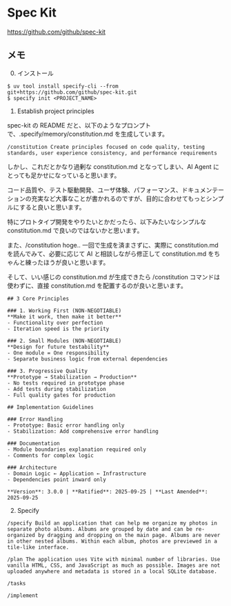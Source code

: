 # Spec Kit

https://github.com/github/spec-kit

## メモ

0. インストール

```
$ uv tool install specify-cli --from git+https://github.com/github/spec-kit.git
$ specify init <PROJECT_NAME>
```

1. Establish project principles

spec-kit の README だと、以下のようなプロンプトで、.specify/memory/constitution.md を生成しています。

```
/constitution Create principles focused on code quality, testing standards, user experience consistency, and performance requirements
```

しかし、これだとかなり過剰な constitution.md となってしまい、AI Agent にとっても足かせになっていると思います。

コード品質や、テスト駆動開発、ユーザ体験、パフォーマンス、ドキュメンテーションの充実など大事なことが書かれるのですが、目的に合わせてもっとシンプルにすると良いと思います。

特にプロトタイプ開発をやりたいとかだったら、以下みたいなシンプルな constitution.md で良いのではないかと思います。

また、/constitution hoge.. 一回で生成を済まさずに、実際に constitution.md を読んでみて、必要に応じて AI と相談しながら修正して constitution.md をちゃんと練ったほうが良いと思います。

そして、いい感じの constitution.md が生成できたら /constitution コマンドは使わずに、直接 constitution.md を配置するのが良いと思います。

```
## 3 Core Principles

### 1. Working First (NON-NEGOTIABLE)
**Make it work, then make it better**
- Functionality over perfection
- Iteration speed is the priority

### 2. Small Modules (NON-NEGOTIABLE)
**Design for future testability**
- One module = One responsibility
- Separate business logic from external dependencies

### 3. Progressive Quality
**Prototype → Stabilization → Production**
- No tests required in prototype phase
- Add tests during stabilization
- Full quality gates for production

## Implementation Guidelines

### Error Handling
- Prototype: Basic error handling only
- Stabilization: Add comprehensive error handling

### Documentation
- Module boundaries explanation required only
- Comments for complex logic

### Architecture
- Domain Logic ← Application ← Infrastructure
- Dependencies point inward only

**Version**: 3.0.0 | **Ratified**: 2025-09-25 | **Last Amended**: 2025-09-25
```

2. Specify

```
/specify Build an application that can help me organize my photos in separate photo albums. Albums are grouped by date and can be re-organized by dragging and dropping on the main page. Albums are never in other nested albums. Within each album, photos are previewed in a tile-like interface.
```

```
/plan The application uses Vite with minimal number of libraries. Use vanilla HTML, CSS, and JavaScript as much as possible. Images are not uploaded anywhere and metadata is stored in a local SQLite database.
```

```
/tasks
```

```
/implement
```
